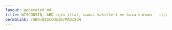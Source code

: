```yaml
---
layout: generated_md
title: WISCONSIN, ABD için iftar, namaz vakitleri ve hava durumu - ilçe/eyalet seç
permalink: /ABD/WISCONSIN/MADISON
---
```


<script type="text/javascript">
  var country = ABD;
  var city = WISCONSIN;
  var state = MADISON;
  var lat = 72;
  var lon = 21;
</script>
